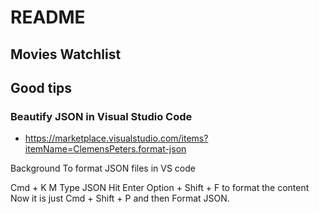 # README

## Movies Watchlist

## Good tips

### Beautify JSON in Visual Studio Code
* https://marketplace.visualstudio.com/items?itemName=ClemensPeters.format-json

Background
To format JSON files in VS code

Cmd + K M
Type JSON
Hit Enter
Option + Shift + F to format the content
Now it is just Cmd + Shift + P and then Format JSON.